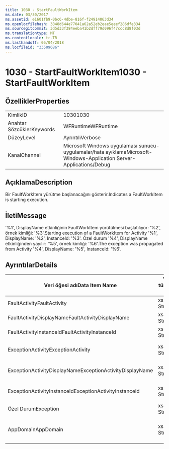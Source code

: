 ```yaml
---
title: 1030 - StartFaultWorkItem
ms.date: 03/30/2017
ms.assetid: e1601fb9-0bc6-4dbe-816f-f24914063d34
ms.openlocfilehash: 3848d644e77041a62a52eb2eae5eeef286dfe334
ms.sourcegitcommit: 3d5d33f384eeba41b2dff79d096f47ccc8d8f03d
ms.translationtype: MT
ms.contentlocale: tr-TR
ms.lasthandoff: 05/04/2018
ms.locfileid: "33509686"
---
```

# <a name="1030---startfaultworkitem"></a><span data-ttu-id="de778-102">1030 - StartFaultWorkItem</span><span class="sxs-lookup"><span data-stu-id="de778-102">1030 - StartFaultWorkItem</span></span>
## <a name="properties"></a><span data-ttu-id="de778-103">Özellikler</span><span class="sxs-lookup"><span data-stu-id="de778-103">Properties</span></span>  
  
|||  
|-|-|  
|<span data-ttu-id="de778-104">Kimlik</span><span class="sxs-lookup"><span data-stu-id="de778-104">ID</span></span>|<span data-ttu-id="de778-105">1030</span><span class="sxs-lookup"><span data-stu-id="de778-105">1030</span></span>|  
|<span data-ttu-id="de778-106">Anahtar Sözcükler</span><span class="sxs-lookup"><span data-stu-id="de778-106">Keywords</span></span>|<span data-ttu-id="de778-107">WFRuntime</span><span class="sxs-lookup"><span data-stu-id="de778-107">WFRuntime</span></span>|  
|<span data-ttu-id="de778-108">Düzey</span><span class="sxs-lookup"><span data-stu-id="de778-108">Level</span></span>|<span data-ttu-id="de778-109">Ayrıntılı</span><span class="sxs-lookup"><span data-stu-id="de778-109">Verbose</span></span>|  
|<span data-ttu-id="de778-110">Kanal</span><span class="sxs-lookup"><span data-stu-id="de778-110">Channel</span></span>|<span data-ttu-id="de778-111">Microsoft Windows uygulaması sunucu-uygulamalar/hata ayıklama</span><span class="sxs-lookup"><span data-stu-id="de778-111">Microsoft-Windows-Application Server-Applications/Debug</span></span>|  
  
## <a name="description"></a><span data-ttu-id="de778-112">Açıklama</span><span class="sxs-lookup"><span data-stu-id="de778-112">Description</span></span>  
 <span data-ttu-id="de778-113">Bir FaultWorkItem yürütme başlanacağını gösterir.</span><span class="sxs-lookup"><span data-stu-id="de778-113">Indicates a FaultWorkItem is starting execution.</span></span>  
  
## <a name="message"></a><span data-ttu-id="de778-114">İleti</span><span class="sxs-lookup"><span data-stu-id="de778-114">Message</span></span>  
 <span data-ttu-id="de778-115">'%1', DisplayName etkinliğinin FaultWorkItem yürütülmesi başlatılıyor: '%2', örnek kimliği: '%3'.</span><span class="sxs-lookup"><span data-stu-id="de778-115">Starting execution of a FaultWorkItem for Activity '%1', DisplayName: '%2', InstanceId: '%3'.</span></span>  <span data-ttu-id="de778-116">Özel durum '%4', DisplayName etkinliğinden yayılır: '%5', örnek kimliği: '%6'.</span><span class="sxs-lookup"><span data-stu-id="de778-116">The exception was propagated from Activity '%4', DisplayName: '%5', InstanceId: '%6'.</span></span>  
  
## <a name="details"></a><span data-ttu-id="de778-117">Ayrıntılar</span><span class="sxs-lookup"><span data-stu-id="de778-117">Details</span></span>  
  
|<span data-ttu-id="de778-118">Veri öğesi adı</span><span class="sxs-lookup"><span data-stu-id="de778-118">Data Item Name</span></span>|<span data-ttu-id="de778-119">Veri öğesi türü</span><span class="sxs-lookup"><span data-stu-id="de778-119">Data Item Type</span></span>|<span data-ttu-id="de778-120">Açıklama</span><span class="sxs-lookup"><span data-stu-id="de778-120">Description</span></span>|  
|--------------------|--------------------|-----------------|  
|<span data-ttu-id="de778-121">FaultActivity</span><span class="sxs-lookup"><span data-stu-id="de778-121">FaultActivity</span></span>|<span data-ttu-id="de778-122">xs: String</span><span class="sxs-lookup"><span data-stu-id="de778-122">xs:string</span></span>|<span data-ttu-id="de778-123">Hataya etkinlik türü adı.</span><span class="sxs-lookup"><span data-stu-id="de778-123">The type name of the fault activity.</span></span>|  
|<span data-ttu-id="de778-124">FaultActivityDisplayName</span><span class="sxs-lookup"><span data-stu-id="de778-124">FaultActivityDisplayName</span></span>|<span data-ttu-id="de778-125">xs: String</span><span class="sxs-lookup"><span data-stu-id="de778-125">xs:string</span></span>|<span data-ttu-id="de778-126">Hataya etkinlik görünen adı.</span><span class="sxs-lookup"><span data-stu-id="de778-126">The display name of the fault activity.</span></span>|  
|<span data-ttu-id="de778-127">FaultActivityInstanceId</span><span class="sxs-lookup"><span data-stu-id="de778-127">FaultActivityInstanceId</span></span>|<span data-ttu-id="de778-128">xs: String</span><span class="sxs-lookup"><span data-stu-id="de778-128">xs:string</span></span>|<span data-ttu-id="de778-129">Hataya etkinlik örnek kimliği.</span><span class="sxs-lookup"><span data-stu-id="de778-129">The instance id of the fault activity.</span></span>|  
|<span data-ttu-id="de778-130">ExceptionActivity</span><span class="sxs-lookup"><span data-stu-id="de778-130">ExceptionActivity</span></span>|<span data-ttu-id="de778-131">xs: String</span><span class="sxs-lookup"><span data-stu-id="de778-131">xs:string</span></span>|<span data-ttu-id="de778-132">Özel durum oluşturdu etkinlik türü adı.</span><span class="sxs-lookup"><span data-stu-id="de778-132">The type name of the activity that threw the exception.</span></span>|  
|<span data-ttu-id="de778-133">ExceptionActivityDisplayName</span><span class="sxs-lookup"><span data-stu-id="de778-133">ExceptionActivityDisplayName</span></span>|<span data-ttu-id="de778-134">xs: String</span><span class="sxs-lookup"><span data-stu-id="de778-134">xs:string</span></span>|<span data-ttu-id="de778-135">Özel durum oluşturdu etkinliğin görünen adı.</span><span class="sxs-lookup"><span data-stu-id="de778-135">The display name of the activity that threw the exception.</span></span>|  
|<span data-ttu-id="de778-136">ExceptionActivityInstanceId</span><span class="sxs-lookup"><span data-stu-id="de778-136">ExceptionActivityInstanceId</span></span>|<span data-ttu-id="de778-137">xs: String</span><span class="sxs-lookup"><span data-stu-id="de778-137">xs:string</span></span>|<span data-ttu-id="de778-138">Özel durum oluşturdu etkinlik örnek kimliği.</span><span class="sxs-lookup"><span data-stu-id="de778-138">The instance id of the activity that threw the exception.</span></span>|  
|<span data-ttu-id="de778-139">Özel Durum</span><span class="sxs-lookup"><span data-stu-id="de778-139">Exception</span></span>|<span data-ttu-id="de778-140">xs: String</span><span class="sxs-lookup"><span data-stu-id="de778-140">xs:string</span></span>|<span data-ttu-id="de778-141">Özel durum için özel durum ayrıntıları</span><span class="sxs-lookup"><span data-stu-id="de778-141">The exception details for the exception</span></span>|  
|<span data-ttu-id="de778-142">AppDomain</span><span class="sxs-lookup"><span data-stu-id="de778-142">AppDomain</span></span>|<span data-ttu-id="de778-143">xs: String</span><span class="sxs-lookup"><span data-stu-id="de778-143">xs:string</span></span>|<span data-ttu-id="de778-144">AppDomain.CurrentDomain.FriendlyName tarafından döndürülen dize.</span><span class="sxs-lookup"><span data-stu-id="de778-144">The string returned by AppDomain.CurrentDomain.FriendlyName.</span></span>|
